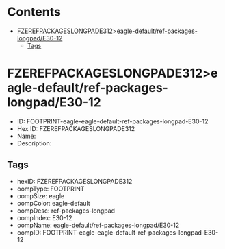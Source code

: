



Contents
========

* [FZEREFPACKAGESLONGPADE312>eagle-default/ref-packages-longpad/E30-12](#fzerefpackageslongpade312eagle-defaultref-packages-longpade30-12)
	* [Tags](#tags)

# FZEREFPACKAGESLONGPADE312>eagle-default/ref-packages-longpad/E30-12

- ID: FOOTPRINT-eagle-eagle-default-ref-packages-longpad-E30-12
- Hex ID: FZEREFPACKAGESLONGPADE312
- Name: 
- Description: 

## Tags

- hexID: FZEREFPACKAGESLONGPADE312
- oompType: FOOTPRINT
- oompSize: eagle
- oompColor: eagle-default
- oompDesc: ref-packages-longpad
- oompIndex: E30-12
- oompName: eagle-default/ref-packages-longpad/E30-12
- oompID: FOOTPRINT-eagle-eagle-default-ref-packages-longpad-E30-12
